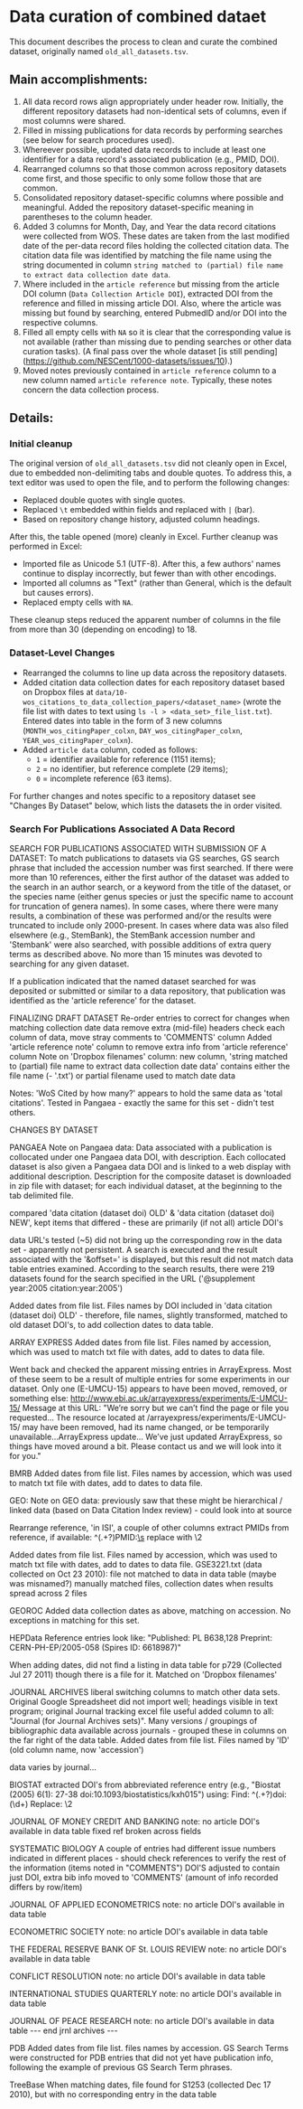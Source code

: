Data curation of combined dataet
================================

This document describes the process to clean and curate the combined
dataset, originally named `old_all_datasets.tsv`.

Main accomplishments: 
---------------------

1. All data record rows align appropriately under header row.
   Initially, the different repository datasets had non-identical sets
   of columns, even if most columns were shared.
2. Filled in missing publications for data records by performing
   searches (see below for search procedures used).
3. Whereever possible, updated data records to include at least one
   identifier for a data record's associated publication (e.g., PMID,
   DOI).
4. Rearranged columns so that those common across repository datasets
   come first, and those specific to only some follow those that are
   common.
5. Consolidated repository dataset-specific columns where possible and
   meaningful. Added the repository dataset-specific meaning in
   parentheses to the column header.
6. Added 3 columns for Month, Day, and Year the data record citations
   were collected from WOS. These dates are taken from the last
   modified date of the per-data record files holding the collected
   citation data. The citation data file was identified by matching
   the file name using the string documented in column `string matched
   to (partial) file name to extract data collection date data`.
7. Where included in the `article reference` but missing from the
   article DOI column (`Data Collection Article DOI`), extracted DOI
   from the reference and filled in missing article DOI. Also, where
   the article was missing but found by searching, entered PubmedID
   and/or DOI into the respective columns.
8. Filled all empty cells with `NA` so it is clear that the
   corresponding value is not available (rather than missing due to
   pending searches or other data curation tasks). (A final pass over
   the whole dataset [is still pending]
   (https://github.com/NESCent/1000-datasets/issues/10).)
9. Moved notes previously contained in `article reference` column to a
   new column named `article reference note`. Typically, these notes
   concern the data collection process.


Details:
--------

### Initial cleanup

The original version of `old_all_datasets.tsv` did not cleanly open in
Excel, due to embedded non-delimiting tabs and double quotes. To
address this, a text editor was used to open the file, and to perform
the following changes:

- Replaced double quotes with single quotes.
- Replaced `\t` embedded within fields and replaced with `|` (bar).
- Based on repository change history, adjusted column headings.

After this, the table opened (more) cleanly in Excel. Further cleanup
was performed in Excel:

- Imported file as Unicode 5.1 (UTF-8). After this, a few authors'
  names continue to display incorrectly, but fewer than with other
  encodings.
- Imported all columns as "Text" (rather than General, which is the
  default but causes errors).
- Replaced empty cells with `NA`.

These cleanup steps reduced the apparent number of columns in the file
from more than 30 (depending on encoding) to 18.


### Dataset-Level Changes

- Rearranged the columns to line up data across the repository datasets.
- Added citation data collection dates for each repository dataset
  based on Dropbox files at
  `data/10-wos_citations_to_data_collection_papers/<dataset_name>`
  (wrote the file list with dates to text using `ls -l >
  <data_set>_file_list.txt`). Entered dates into table in the form of
  3 new columns (`MONTH_wos_citingPaper_colxn`,
  `DAY_wos_citingPaper_colxn`, `YEAR_wos_citingPaper_colxn`).
- Added `article data` column, coded as follows: 
    * `1` = identifier available for reference (1151 items);
    * `2` = no identifier, but reference complete (29 items); 
    * `0` = incomplete reference (63 items).

For further changes and notes specific to a repository dataset see
"Changes By Dataset" below, which lists the datasets the in order
visited.


### Search For Publications Associated A Data Record

SEARCH FOR PUBLICATIONS ASSOCIATED WITH SUBMISSION OF A DATASET:
To match publications to datasets via GS searches, GS search phrase that included the accession number was first searched. If there were more than 10 references, either the first author of the dataset was added to the search in an author search, or a keyword from the title of the dataset, or the species name (either genus species or just the specific name to account for truncation of genera names). In some cases, where there were many results, a combination of these was performed and/or the results were truncated to include only 2000-present. In cases where data was also filed elsewhere (e.g., StemBank), the StemBank accession number and 'Stembank' were also searched, with possible additions of extra query terms as described above. No more than 15 minutes was devoted to searching for any given dataset.

If a publication indicated that the named dataset searched for was deposited or submitted or similar to a data repository, that publication was identified as the 'article reference' for the dataset. 


FINALIZING DRAFT DATASET
Re-order entries to correct for changes when matching collection date data
remove extra (mid-file) headers
check each column of data, move stray comments to 'COMMENTS' column
Added 'article reference note' column to remove extra info from 'article reference' column
Note on 'Dropbox filenames' column: new column, 'string matched to (partial) file name to extract data collection date data' contains either the file name (- '.txt') or partial filename used to match date data

Notes:
'WoS Cited by how many?' appears to hold the same data as 'total citations'. Tested in Pangaea - exactly the same for this set - didn't test others.

CHANGES BY DATASET

PANGAEA
Note on Pangaea data: Data associated with a publication is collocated under one Pangaea data DOI, with description. Each collocated dataset is also given a Pangaea data DOI and is linked to a web display with additional description. Description for the composite dataset is downloaded in zip file with dataset; for each individual dataset, at the beginning to the tab delimited file.

compared 'data citation (dataset doi) OLD' & 'data citation (dataset doi) NEW', kept items that differed - these are primarily (if not all) article DOI's

data URL's tested (~5) did not bring up the corresponding row in the data set - apparently not persistent. A search is executed and the result associated with the '&offset=' is displayed, but this result did not match data table entries examined. According to the search results, there were 219 datasets found for the search specified in the URL ('@supplement year:2005 citation:year:2005')

Added dates from file list. Files names by DOI included in 'data citation (dataset doi) OLD' - therefore, file names, slightly transformed, matched to old dataset DOI's, to add collection dates to data table.


ARRAY EXPRESS
Added dates from file list. Files named by accession, which was used to match txt file with dates, add to dates to data file.

Went back and checked the apparent missing entries in ArrayExpress. Most of these seem to be a result of multiple entries for some experiments in our dataset. Only one (E-UMCU-15) appears to have been moved, removed, or something else:
http://www.ebi.ac.uk/arrayexpress/experiments/E-UMCU-15/
Message at this URL: "We’re sorry but we can’t find the page or file you requested… The resource located at /arrayexpress/experiments/E-UMCU-15/ may have been removed, had its name changed, or be temporarily unavailable…ArrayExpress update… We’ve just updated ArrayExpress, so things have moved around a bit. Please contact us and we will look into it for you."

BMRB
Added dates from file list. Files names by accession, which was used to match txt file with dates, add to dates to data file.

GEO:
Note on GEO data: previously saw that these might be hierarchical / linked data (based on Data Citation Index review) - could look into at source

Rearrange reference, 'in ISI', a couple of other columns 
extract PMIDs from reference, if available:
^(.+?)PMID:[\s](\d{8,})
replace with \2

Added dates from file list. Files named by accession, which was used to match txt file with dates, add to dates to data file.
GSE3221.txt (data collected on Oct 23 2010): file not matched to data in data table (maybe was misnamed?)
manually matched files, collection dates when results spread across 2 files


GEOROC
Added data collection dates as above, matching on accession. No exceptions in matching for this set.

HEPData
Reference entries look like:
"Published: PL B638,128 Preprint: CERN-PH-EP/2005-058 (Spires ID: 6618987)"

When adding dates, did not find a listing in data table for p729 (Collected Jul 27 2011) though there is a file for it. Matched on 'Dropbox filenames'

JOURNAL ARCHIVES
liberal switching columns to match other data sets. Original Google Spreadsheet did not import well; headings visible in text program; original Journal tracking excel file useful
added column to all: "Journal (for Journal Archives sets)".
Many versions / groupings of bibliographic data available across journals -  grouped these in columns on the far right of the data table.
Added dates from file list. Files named by 'ID' (old column name, now 'accession')

data varies by journal… 

BIOSTAT
extracted DOI's from abbreviated reference entry (e.g., "Biostat (2005) 6(1): 27-38 doi:10.1093/biostatistics/kxh015") using:
Find: ^(.+?)doi:(\d+)
Replace: \2

JOURNAL OF MONEY CREDIT AND BANKING
note: no article DOI's available in data table
fixed ref broken across fields

SYSTEMATIC BIOLOGY
A couple of entries had different issue numbers indicated in different places - should check references to verify the rest of the information (items noted in "COMMENTS")
DOI'S adjusted to contain just DOI, extra bib info moved to 'COMMENTS' (amount of info recorded differs by row/item)

JOURNAL OF APPLIED ECONOMETRICS
note: no article DOI's available in data table

ECONOMETRIC SOCIETY
note: no article DOI's available in data table

THE FEDERAL RESERVE BANK OF St. LOUIS REVIEW
note: no article DOI's available in data table

CONFLICT RESOLUTION
note: no article DOI's available in data table

INTERNATIONAL STUDIES QUARTERLY
note: no article DOI's available in data table

JOURNAL OF PEACE RESEARCH
note: no article DOI's available in data table
--- end jrnl archives ---

PDB
Added dates from file list. files names by accession.
GS Search Terms were constructed for PDB entries that did not yet have publication info, following the example of previous GS Search Term phrases.


TreeBase
When matching dates, file found for S1253 (collected Dec 17 2010), but with no corresponding entry in the data table

